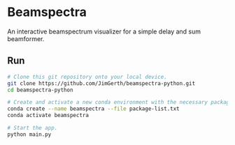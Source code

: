# Beamspectra
An interactive beamspectrum visualizer for a simple delay and sum beamformer.

## Run
```bash
# Clone this git repository onto your local device.
git clone https://github.com/JimGerth/beamspectra-python.git
cd beamspectra-python

# Create and activate a new conda environment with the necessary packages.
conda create --name beamspectra --file package-list.txt
conda activate beamspectra

# Start the app.
python main.py
```
